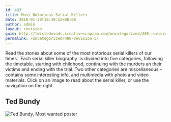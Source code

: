 ```yaml
---
id: 483
title: Most Notorious Serial Killers
date: 2010-01-30T18:49:52+00:00
author: admin
layout: revision
guid: http://twistedminds.creativescapism.com/uncategorized/480-revision-3/
permalink: /uncategorized/480-revision-3/
---
```

<p class="dropcap-first">
  Read the stories about some of the most notorious serial killers of our times.  Each serial killer biography  is divided into five categories, following the timetable, starting with childhood, continuing with the murders an their victims and ending with the trial. Two other categories are miscellaneous &#8211; contains some interesting info, and multimedia with photo and video materials. Click on an image to read about the serial killer, or use the navigation on the right.
</p>

<div class="left">
  <h2>
    Ted Bundy
  </h2>
  
  <p>
    <img src="img/tedbundy/bundywanted.jpg" alt="Ted Bundy, Most wanted poster" title="Ted Bundy photo" />
  </p>